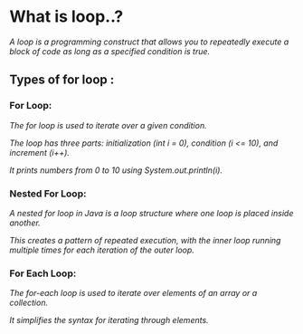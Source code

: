 # What is loop..?
*A loop is a programming construct that allows you to repeatedly execute a block of code as long as a specified condition is true.*

## Types of for loop : 
### For Loop:

*The for loop is used to iterate over a given condition.*

*The loop has three parts: initialization (int i = 0), condition (i <= 10), and increment (i++).*

*It prints numbers from 0 to 10 using System.out.println(i).*


### Nested For Loop:

*A nested for loop in Java is a loop structure where one loop is placed inside another.*

*This creates a pattern of repeated execution, with the inner loop running multiple times for each iteration of the outer loop.* 

### For Each Loop:

*The for-each loop is used to iterate over elements of an array or a collection.*

*It simplifies the syntax for iterating through elements.*
